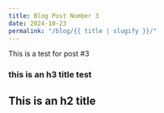 ```yaml
---
title: Blog Post Number 3
date: 2024-10-23
permalink: "/blog/{{ title | slugify }}/"
---
```


This is a test for post #3

### this is an h3 title test

## This is an h2 title
